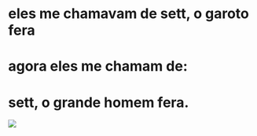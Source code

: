 # eles me chamavam de sett, o garoto fera
# agora eles me chamam de:
# sett, o grande homem fera.

<img src= "https://github.com/luiz-felipe2007/teste-workshop/assets/149111344/82c4d6aa-231d-4cba-8b5d-c8e189552310" width= "" height= "">
